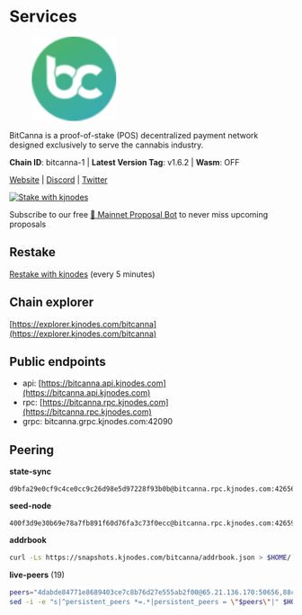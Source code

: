 # Services

<figure><img src="https://raw.githubusercontent.com/kj89/cosmos-images/main/logos/bitcanna.png" width="150" alt=""><figcaption></figcaption></figure>

BitCanna is a proof-of-stake (POS) decentralized payment network designed exclusively to serve the cannabis industry. 

**Chain ID**: bitcanna-1 | **Latest Version Tag**: v1.6.2 | **Wasm**: OFF

[Website](https://www.bitcanna.io) | [Discord](https://discord.gg/9AVrzaVQvs) | [Twitter](https://twitter.com/BitCannaGlobal)

[![Stake with kjnodes](https://i.ibb.co/cr44Q8j/button-stake-with-kjnodes.png)](https://restake.app/bitcanna/bcnavaloper1aym6s8eza7kjvnxuwxufrzccz6vqvgnsc47cc7)

Subscribe to our free [🤖 Mainnet Proposal Bot](https://t.me/kjnodes_proposal_bot) to never miss upcoming proposals

## Restake

[Restake with kjnodes](https://restake.app/bitcanna/bcnavaloper1aym6s8eza7kjvnxuwxufrzccz6vqvgnsc47cc7) (every 5 minutes)
## Chain explorer
[https://explorer.kjnodes.com/bitcanna](https://explorer.kjnodes.com/bitcanna)

## Public endpoints

* api: [https://bitcanna.api.kjnodes.com](https://bitcanna.api.kjnodes.com)
* rpc: [https://bitcanna.rpc.kjnodes.com](https://bitcanna.rpc.kjnodes.com)
* grpc: bitcanna.grpc.kjnodes.com:42090

## Peering

**state-sync**

```text
d9bfa29e0cf9c4ce0cc9c26d98e5d97228f93b0b@bitcanna.rpc.kjnodes.com:42656
```

**seed-node**

```text
400f3d9e30b69e78a7fb891f60d76fa3c73f0ecc@bitcanna.rpc.kjnodes.com:42659
```

**addrbook**
```bash
curl -Ls https://snapshots.kjnodes.com/bitcanna/addrbook.json > $HOME/.bcna/config/addrbook.json
```

**live-peers** (19)
```bash
peers="4dabde84771e8689403ce7c8b76d27e555ab2f00@65.21.136.170:50656,88c6b1fa1c7fef98b4449b769eb2705476586664@65.109.92.241:21326,803fc66e3bd7b724921ef9c40636067f36e880c6@65.108.199.222:26356,b5ce8fac0dd173d7154b3eb8d10136710e609d1e@95.216.21.37:29656,17065f4b6062471aa2e1e615d5061e200a1d44e0@62.171.190.198:26656,32b1cf90be5dc6a01dc2684f0bd97bf052690082@144.91.97.191:26656,d9bfa29e0cf9c4ce0cc9c26d98e5d97228f93b0b@65.109.88.38:42656,35b0d76e165e5b6852665a5f234eb416b8e045a0@65.21.204.46:31656,2c46e946a2375111b345f5bd2a8617c0e5438767@94.130.200.168:46656,471518432477e31ea348af246c0b54095d41352c@78.47.210.209:26656,8e4e1f1e087c76c71c64e477e95495833da82aa2@135.181.173.137:26656,1cb3c50f74b83d29868e11b7e3ead261426a009e@173.249.59.70:35656,b587bf827b5f680c417601b536ffbd505c88bb07@193.70.45.106:13056,881b4ec9a1d37587c44476a22c0864b08b1c88fe@195.3.221.21:13056,df99de6cec9152c517990317b340b8b9a307493c@193.34.144.156:26656,b212d5740b2e11e54f56b072dc13b6134650cfb5@169.155.168.54:26656,36b45a10fb3afd1687c6e93a07b626709cccb524@148.251.19.197:26706,b7295f18b7150cc128d47c0546e2225179fc5427@202.61.194.254:60856,320d0d38559140608b72a361db44b2a8f14bf0d1@107.181.229.154:16656"
sed -i -e "s|^persistent_peers *=.*|persistent_peers = \"$peers\"|" $HOME/.bcna/config/config.toml
```
